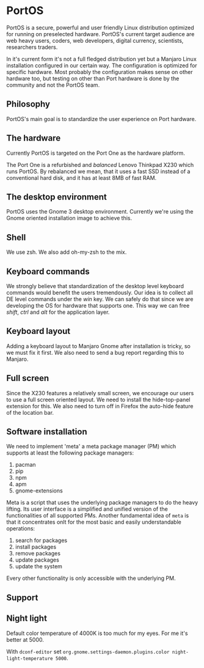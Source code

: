 # PortOS

PortOS is a secure, powerful and user friendly Linux distribution optimized for running on preselected hardware. PortOS's current target audience are web heavy users, coders, web developers, digital currency, scientists, researchers traders.

In it's current form it's not a full fledged distribution yet but a Manjaro Linux installation configured in our certain way. The configuration is optimized for specific hardware. Most probably the configuration makes sense on other hardware too, but testing on other than Port hardware is done by the community and not the PortOS team.


## Philosophy

PortOS's main goal is to standardize the user experience on Port hardware.

## The hardware

Currently PortOS is targeted on the Port One as the hardware platform.

The Port One is a refurbished and *balanced* Lenovo Thinkpad X230 which runs PortOS. By rebalanced we mean, that it uses a fast SSD instead of a conventional hard disk, and it has at least 8MB of fast RAM.


## The desktop environment

PortOS uses the Gnome 3 desktop environment. Currently we're using the Gnome oriented installation image to achieve this.


## Shell

We use zsh. We also add oh-my-zsh to the mix.


## Keyboard commands

We strongly believe that standardization of the desktop level keyboard commands would benefit the users tremendously. Our idea is to collect all DE level commands under the *win* key. We can safely do that since we are developing the OS for hardware that supports one. This way we can free *shift*, *ctrl* and *alt* for the application layer.


## Keyboard layout

Adding a keyboard layout to Manjaro Gnome after installation is tricky, so we must fix it first. We also need to send a bug report regarding this to Manjaro.


## Full screen

Since the X230 features a relatively small screen, we encourage our users to use a full screen oriented layout. We need to install the hide-top-panel extension for this. We also need to turn off in Firefox the auto-hide feature of the location bar.


## Software installation

We need to implement 'meta' a meta package manager (PM) which supports at least the following package managers:

1. pacman
2. pip
3. npm
4. apm
5. gnome-extensions

Meta is a script that uses the underlying package managers to do the heavy lifting. Its user interface is a simplified and unified version of the functionalities of all supported PMs. Another fundamental idea of `meta` is that it concentrates onlt for the most basic and easily understandable operations:

1. search for packages
2. install packages
3. remove packages
4. update packages
5. update the system

Every other functionality is only accessible with the underlying PM.


## Support


## Night light

Default color temperature of 4000K is too much for my eyes. For me it's better at 5000.

With `dconf-editor` set `org.gnome.settings-daemon.plugins.color night-light-temperature 5000`.
